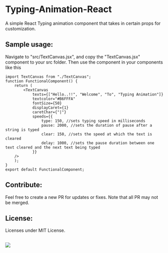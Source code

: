 # Typing-Animation-React

A simple React Typing animation component that takes in certain props for customization.

## Sample usage:

Navigate to "src/TextCanvas.jsx", and copy the "TextCanvas.jsx" component to your src folder. Then use the component in your components like this

```
import TextCanvas from "./TextCanvas";
function FunctionalComponent() {
    return (
        <TextCanvas
            texts={["Hello..!!", "Welcome", "To", "Typing Animation"]}
            textcolor="#B6FFFA"
            fontSize={50}
            displayCaret={1}
            caretChar={"|"}
            speeds={{
                type: 150, //sets typing speed in milliseconds
                pause: 2000, //sets the duration of pause after a string is typed
                clear: 150, //sets the speed at which the text is cleared
                delay: 1000, //sets the pause duration between one text cleared and the next text being typed
            }}
    />
    );
}
export default FunctionalComponent;

```

## Contribute:

Feel free to create a new PR for updates or fixes. Note that all PR may not be merged.

## License:

Licenses under MIT License.

##

<img src="https://raw.githubusercontent.com/catppuccin/catppuccin/main/assets/footers/gray0_ctp_on_line.svg?sanitize=true"/>
